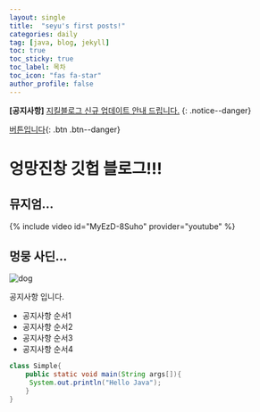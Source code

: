 ```yaml
---
layout: single
title:  "seyu's first posts!"
categories: daily
tag: [java, blog, jekyll]
toc: true
toc_sticky: true
toc_label: 목차
toc_icon: "fas fa-star"
author_profile: false
---
```


**[공지사항]** [지킬블로그 신규 업데이트 안내 드립니다.](http://mmistakes.github.io/minimal-mistakes/docs/quick-start-guide/)
{: .notice--danger}

[버튼입니다](https://google.com){: .btn .btn--danger}


# 엉망진창 깃헙 블로그!!!

## 뮤지엄...

{% include video id="MyEzD-8Suho" provider="youtube" %}


## 멍뭉 사딘...

![dog]({{site.url}}/images/2023-08-01-first/dog.jpg)

<div class="notice--success">
    <div>공지사항 입니다.</div>
    <ul>
        <li>공지사항 순서1</li>
        <li>공지사항 순서2</li>
        <li>공지사항 순서3</li>
        <li>공지사항 순서4</li>
    </ul>
</div>

```java
class Simple{  
    public static void main(String args[]){  
     System.out.println("Hello Java");  
    }  
}  
```
